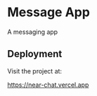 # Message App

A messaging app



## Deployment

Visit the project at:

https://near-chat.vercel.app
